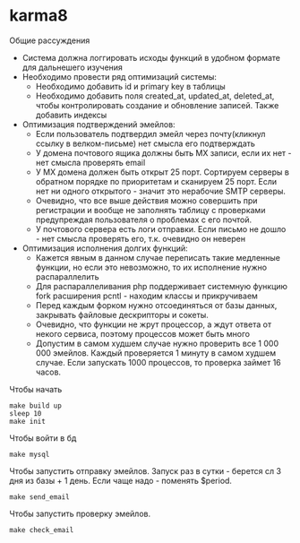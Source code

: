 # karma8

Общие рассуждения

* Система должна логгировать исходы функций в удобном формате для дальнешего изучения
* Необходимо провести ряд оптимизаций системы:
  * Необходимо добавить id и primary key в таблицы
  * Необходимо добавить поля created_at, updated_at, deleted_at, чтобы контролировать создание и обновление записей. Также добавить индексы
* Оптимизация подтверждений эмейлов:
  * Если пользователь подтвердил эмейл через почту(кликнул ссылку в велком-письме) нет смысла его подтверждать
  * У домена почтового ящика должны быть MX записи, если их нет - нет смысла проверять email
  * У MX домена должен быть открыт 25 порт. Сортируем серверы в обратном порядке по приоритетам и сканируем 25 порт. Если нет ни одного открытого - значит это нерабочие SMTP серверы.
  * Очевидно, что все выше действия можно совершить при регистрации и вообще не заполнять таблицу с проверками предупреждая пользователя о проблемах с его почтой.
  * У почтового сервера есть логи отправки. Если письмо не дошло - нет смысла проверять его, т.к. очевидно он неверен
* Оптимизация исполнения долгих функций:
  * Кажется явным в данном случае переписать такие медленные функции, но если это невозможно, то их исполнение нужно распараллелить
  * Для распараллеливания php поддерживает системную функцию fork расширения pcntl - находим классы и прикручиваем
  * Перед каждым форком нужно отсоединяться от базы данных, закрывать файловые дескрипторы и сокеты.
  * Очевидно, что функции не жрут процессор, а ждут ответа от некого сервиса, поэтому процессов может быть много
  * Допустим в самом худшем случае нужно проверить все 1 000 000 эмейлов. Каждый проверяется 1 минуту в самом худшем случае. Если запускать 1000 процессов, то проверка займет 16 часов.

Чтобы начать
```
make build up
sleep 10
make init
```

Чтобы войти в бд
```
make mysql
```

Чтобы запустить отправку эмейлов. Запуск раз в сутки - берется сл 3 дня из базы + 1 день. Если чаще надо - поменять $period.
```
make send_email
```

Чтобы запустить проверку эмейлов.
```
make check_email
```
